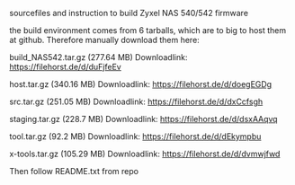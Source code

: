
sourcefiles and instruction to build Zyxel NAS 540/542 firmware


the build environment comes from 6 tarballs, which are to big to host them at github. Therefore manually download them here:


build_NAS542.tar.gz (277.64 MB)
Downloadlink:  https://filehorst.de/d/duFjfeEv

host.tar.gz (340.16 MB)
Downloadlink: https://filehorst.de/d/doegEGDg

src.tar.gz (251.05 MB)
Downloadlink:  https://filehorst.de/d/dxCcfsgh

staging.tar.gz (228.7 MB)
Downloadlink:  https://filehorst.de/d/dsxAAqvq

tool.tar.gz (92.2 MB)
Downloadlink:  https://filehorst.de/d/dEkympbu

x-tools.tar.gz (105.29 MB)
Downloadlink:   https://filehorst.de/d/dvmwjfwd


Then follow README.txt from repo


